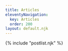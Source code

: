 ```yaml
---
title: Articles
eleventyNavigation:
  key: Articles
  order: 200
layout: default.njk  
---
```


{% include "postlist.njk" %}